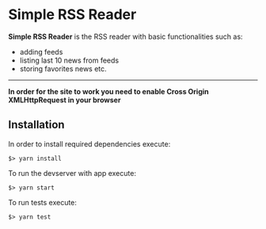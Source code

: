 # Simple RSS Reader

**Simple RSS Reader** is the RSS reader with basic functionalities such as:

* adding feeds
* listing last 10 news from feeds
* storing favorites news
  etc.

---

__**In order for the site to work you need to enable Cross Origin XMLHttpRequest in your browser**__

## Installation

In order to install required dependencies execute:

```
$> yarn install
```

To run the devserver with app execute:

```
$> yarn start
```

To run tests execute:

```
$> yarn test
```
